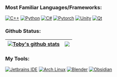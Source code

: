 ### Most Familiar Languages/Frameworks:

  [![C++](https://img.shields.io/badge/-C++-048?logo=cplusplus&logoColor=fff&style=for-the-badge)](https://cplusplus.com/) 
  [![Python](https://img.shields.io/badge/-Python-3776ab?logo=Python&logoColor=fff&style=for-the-badge)](https://www.python.org/)
  [![C#](https://img.shields.io/badge/-C%23-1A9E1E?logo=csharp&logoColor=fff&style=for-the-badge)](https://dotnet.microsoft.com/zh-cn/languages/csharp)
  [![Pytorch](https://img.shields.io/badge/-Pytorch-EE4C2C?logo=pytorch&logoColor=fff&style=for-the-badge)](https://pytorch.org/)
  [![Unity](https://img.shields.io/badge/-Unity-0F0F0F?logo=unity&logoColor=fff&style=for-the-badge)](https://unity.com/)
  [![Qt](https://img.shields.io/badge/-Qt-41CD52?logo=qt&logoColor=fff&style=for-the-badge)](https://www.qt.io/)

### Github Status:

<div align="center">
  
  | <a href="https://github.com/anuraghazra/github-readme-stats"><img align="center" src="https://github-readme-stats.vercel.app/api?username=tobyprime&show_icons=true&include_all_commits=true&theme=buefy&hide_border=true" alt="Toby's github stats" /></a> | <a href="https://github.com/anuraghazra/github-readme-stats"><img align="center" src="https://github-readme-stats.vercel.app/api/top-langs/?username=tobyprime&layout=compact&theme=buefy&hide_border=true" /></a> |
  | ------------- | ------------- |
  
</div>

### My Tools:
[![Jetbrains IDE](https://img.shields.io/badge/-Jetbrains-000000?logo=jetbrains&logoColor=fff&style=for-the-badge)](https://www.jetbrains.com/)
[![Arch Linux](https://img.shields.io/badge/-Arch%20Linux-1793D1?logo=archlinux&logoColor=fff&style=for-the-badge)](https://archlinux.org)
[![Blender](https://img.shields.io/badge/-Blender-F5792A?logo=blender&logoColor=fff&style=for-the-badge)](https://www.blender.org)
[![Obsidian](https://img.shields.io/badge/-Obsidian-483699?logo=obsidian&logoColor=fff&style=for-the-badge)](https://www.obsidian.md)
